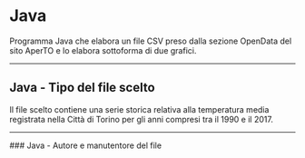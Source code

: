# Java
Programma Java che elabora un file CSV preso dalla sezione OpenData del sito AperTO e lo elabora sottoforma di due grafici.
<hr>

## Java - Tipo del file scelto
Il file scelto contiene una serie storica relativa alla temperatura media registrata nella Città di Torino per gli anni 
compresi tra il 1990 e il 2017.
<hr>
### Java - Autore e manutentore del file
